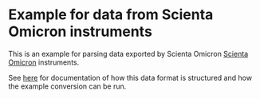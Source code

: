 # Example for data from Scienta Omicron instruments

This is an example for parsing data exported by Scienta Omicron
[Scienta Omicron](https://www.scientaomicron.com/en/) instruments.

See [here](https://fairmat-nfdi.github.io/pynxtools-xps/reference/scienta.html) for documentation of how this data format is structured and how the example conversion can be run.